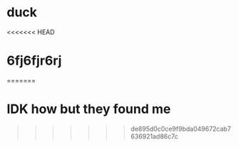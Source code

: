 # duck
<<<<<<< HEAD
# 6fj6fjr6rj
=======
# IDK how but they found me
>>>>>>> de895d0c0ce9f9bda049672cab7636921ad86c7c
